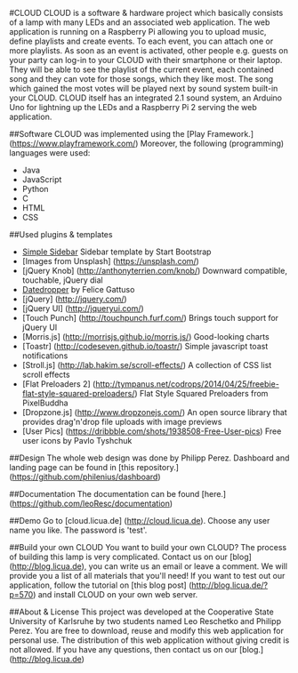 #CLOUD
CLOUD is a software & hardware project which basically consists of a lamp with many LEDs and an associated web application.
The web application is running on a Raspberry Pi allowing you to upload music, define playlists and create events. To each event, you can attach one or more playlists.
As soon as an event is activated, other people e.g. guests on your party can log-in to your CLOUD with their smartphone or their laptop.
They will be able to see the playlist of the current event, each contained song and they can vote for those songs, which they like most.
The song which gained the most votes will be played next by sound system built-in your CLOUD.
CLOUD itself has an integrated 2.1 sound system, an Arduino Uno for lightning up the LEDs and a Raspberry Pi 2 serving the web application.

##Software
CLOUD was implemented using the [Play Framework.] (https://www.playframework.com/)
Moreover, the following (programming) languages were used:
* Java
* JavaScript
* Python
* C
* HTML
* CSS

##Used plugins & templates
* [Simple Sidebar](http://startbootstrap.com/template-overviews/simple-sidebar/) Sidebar template by Start Bootstrap
* [Images from Unsplash] (https://unsplash.com/)
* [jQuery Knob] (http://anthonyterrien.com/knob/) Downward compatible, touchable, jQuery dial
* [Datedropper](http://felicegattuso.com/projects/datedropper/) by Felice Gattuso
* [jQuery] (http://jquery.com/)
* [jQuery UI] (http://jqueryui.com/)
* [Touch Punch] (http://touchpunch.furf.com/) Brings touch support for jQuery UI
* [Morris.js] (http://morrisjs.github.io/morris.js/) Good-looking charts
* [Toastr] (http://codeseven.github.io/toastr/) Simple javascript toast notifications
* [Stroll.js] (http://lab.hakim.se/scroll-effects/) A collection of CSS list scroll effects
* [Flat Preloaders 2] (http://tympanus.net/codrops/2014/04/25/freebie-flat-style-squared-preloaders/) Flat Style Squared Preloaders from PixelBuddha
* [Dropzone.js] (http://www.dropzonejs.com/) An open source library that provides drag'n'drop file uploads with image previews
* [User Pics] (https://dribbble.com/shots/1938508-Free-User-pics) Free user icons by Pavlo Tyshchuk

##Design
The whole web design was done by Philipp Perez. Dashboard and landing page can be found in [this repository.] (https://github.com/philenius/dashboard)

##Documentation
The documentation can be found [here.] (https://github.com/leoResc/documentation)

##Demo
Go to [cloud.licua.de] (http://cloud.licua.de). Choose any user name you like. The password is 'test'.

##Build your own CLOUD
You want to build your own CLOUD? The process of building this lamp is very complicated. Contact us on our [blog] (http://blog.licua.de), you can write us an email or leave a comment.
We will provide you a list of all materials that you'll need!
If you want to test out our application, follow the tutorial on [this blog post] (http://blog.licua.de/?p=570) and install CLOUD on your own web server.

##About & License
This project was developed at the Cooperative State University of Karlsruhe by two students named Leo Reschetko and Philipp Perez.
You are free to download, reuse and modify this web application for personal use. The distribution of this web application without giving credit is not allowed.
If you have any questions, then contact us on our [blog.] (http://blog.licua.de)